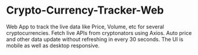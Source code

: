 # Crypto-Currency-Tracker-Web
Web App to track the live data like Price, Volume, etc for several cryptocurrencies.
Fetch live APIs from cryptonators using Axios.
Auto price and other data update without refreshing in every 30 seconds.
The UI is mobile as well as desktop responsive.
